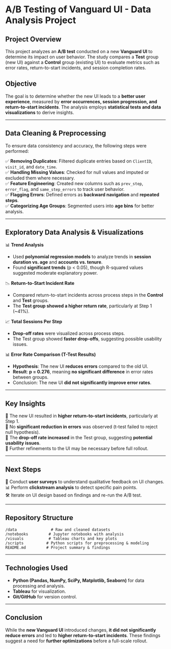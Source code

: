 # **A/B Testing of Vanguard UI - Data Analysis Project**

## **Project Overview**
This project analyzes an **A/B test** conducted on a new **Vanguard UI** to determine its impact on user behavior. The study compares a **Test** group (new UI) against a **Control** group (existing UI) to evaluate metrics such as error rates, return-to-start incidents, and session completion rates.

## **Objective**
The goal is to determine whether the new UI leads to a **better user experience**, measured by **error occurrences, session progression, and return-to-start incidents**. The analysis employs **statistical tests and data visualizations** to derive insights.

---

## **Data Cleaning & Preprocessing**
To ensure data consistency and accuracy, the following steps were performed:  

✅ **Removing Duplicates**: Filtered duplicate entries based on `ClientID`, `visit_id`, and `date_time`.  
✅ **Handling Missing Values**: Checked for null values and imputed or excluded them where necessary.  
✅ **Feature Engineering**: Created new columns such as `prev_step`, `error_flag`, and `same_step_errors` to track user behavior.  
✅ **Flagging Errors**: Defined errors as **backward navigation** and **repeated steps**.  
✅ **Categorizing Age Groups**: Segmented users into **age bins** for better analysis.  

---

## **Exploratory Data Analysis & Visualizations**  

📊 **Trend Analysis**  
- Used **polynomial regression models** to analyze trends in **session duration vs. age** and **accounts vs. tenure**.  
- Found **significant trends** (p < 0.05), though R-squared values suggested moderate explanatory power.  

📉 **Return-to-Start Incident Rate**  
- Compared return-to-start incidents across process steps in the **Control** and **Test** groups.  
- The **Test group showed a higher return rate**, particularly at Step 1 (~41%).  

📈 **Total Sessions Per Step**  
- **Drop-off rates** were visualized across process steps.  
- The Test group showed **faster drop-offs**, suggesting possible usability issues.  

📊 **Error Rate Comparison (T-Test Results)**  
- **Hypothesis**: The new UI **reduces errors** compared to the old UI.  
- **Result**: **p = 0.276**, meaning **no significant difference** in error rates between groups.  
- Conclusion: The new UI **did not significantly improve error rates**.  

---

## **Key Insights**  
📌 The new UI resulted in **higher return-to-start incidents**, particularly at Step 1.  
📌 No **significant reduction in errors** was observed (t-test failed to reject null hypothesis).  
📌 The **drop-off rate increased** in the Test group, suggesting **potential usability issues**.  
📌 Further refinements to the UI may be necessary before full rollout.  

---

## **Next Steps**  
🚀 Conduct **user surveys** to understand qualitative feedback on UI changes.  
📊 Perform **clickstream analysis** to detect specific pain points.  
🛠️ Iterate on UI design based on findings and re-run the A/B test.  

---

## **Repository Structure**  
```
/data               # Raw and cleaned datasets  
/notebooks         # Jupyter notebooks with analysis  
/visuals           # Tableau charts and key plots  
/scripts          # Python scripts for preprocessing & modeling  
README.md         # Project summary & findings  
```

---

## **Technologies Used**  
- **Python (Pandas, NumPy, SciPy, Matplotlib, Seaborn)** for data processing and analysis.  
- **Tableau** for visualization.  
- **Git/GitHub** for version control.  

---

## **Conclusion**  
While the **new Vanguard UI** introduced changes, **it did not significantly reduce errors** and led to **higher return-to-start incidents**. These findings suggest a need for **further optimizations** before a full-scale rollout.

